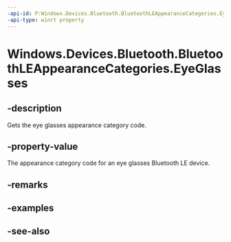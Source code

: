 ```yaml
---
-api-id: P:Windows.Devices.Bluetooth.BluetoothLEAppearanceCategories.EyeGlasses
-api-type: winrt property
---
```


<!-- Property syntax
public ushort EyeGlasses { get; }
-->

# Windows.Devices.Bluetooth.BluetoothLEAppearanceCategories.EyeGlasses

## -description
Gets the eye glasses appearance category code.

## -property-value
The appearance category code for an eye glasses Bluetooth LE device.

## -remarks

## -examples

## -see-also
